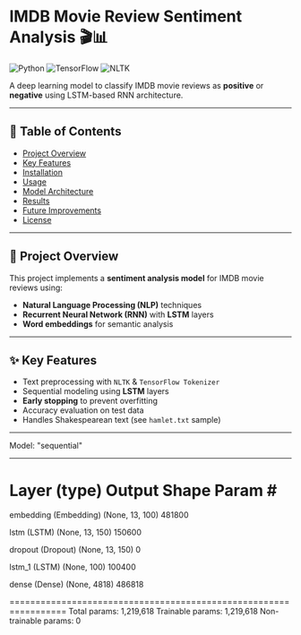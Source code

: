 # IMDB Movie Review Sentiment Analysis 🎬📊

![Python](https://img.shields.io/badge/Python-3.11%2B-blue)
![TensorFlow](https://img.shields.io/badge/TensorFlow-2.12%2B-orange)
![NLTK](https://img.shields.io/badge/NLTK-3.8.1-yellowgreen)

A deep learning model to classify IMDB movie reviews as **positive** or **negative** using LSTM-based RNN architecture.

---

## 📌 Table of Contents
- [Project Overview](#-project-overview)
- [Key Features](#-key-features)
- [Installation](#-installation)
- [Usage](#-usage)
- [Model Architecture](#-model-architecture)
- [Results](#-results)
- [Future Improvements](#-future-improvements)
- [License](#-license)

---

## 🚀 Project Overview
This project implements a **sentiment analysis model** for IMDB movie reviews using:
- **Natural Language Processing (NLP)** techniques 
- **Recurrent Neural Network (RNN)** with **LSTM** layers  
- **Word embeddings** for semantic analysis

---

## ✨ Key Features
- Text preprocessing with `NLTK` & `TensorFlow Tokenizer`
- Sequential modeling using **LSTM** layers
- **Early stopping** to prevent overfitting
- Accuracy evaluation on test data
- Handles Shakespearean text (see `hamlet.txt` sample)

---
Model: "sequential"
_________________________________________________________________
 Layer (type)                Output Shape              Param #   
=================================================================
 embedding (Embedding)       (None, 13, 100)           481800    
                                                                 
 lstm (LSTM)                 (None, 13, 150)           150600    
                                                                 
 dropout (Dropout)           (None, 13, 150)           0         
                                                                 
 lstm_1 (LSTM)               (None, 100)               100400    
                                                                 
 dense (Dense)               (None, 4818)              486818    
                                                                 
=================================================================
Total params: 1,219,618
Trainable params: 1,219,618
Non-trainable params: 0
